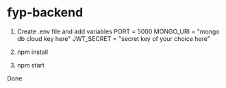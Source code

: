 # fyp-backend

1. Create .env file and add variables
PORT = 5000
MONGO_URI = "mongo db cloud key here"
JWT_SECRET = "secret key of your choice here"

2. npm install

3. npm start

Done
